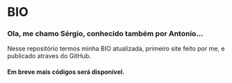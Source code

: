 # BIO

### Ola, me chamo Sérgio, conhecido também por Antonio...
<p>Nesse repositório termos minha BIO atualizada, primeiro site feito por me, e publicado atraves do GitHub.</p>

<h4>Em breve mais códigos será disponível.</h4>